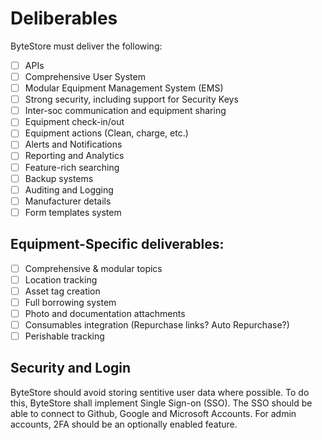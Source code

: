 # Deliberables

ByteStore must deliver the following:

- [ ] APIs
- [ ] Comprehensive User System
- [ ] Modular Equipment Management System (EMS)
- [ ] Strong security, including support for Security Keys
- [ ] Inter-soc communication and equipment sharing
- [ ] Equipment check-in/out
- [ ] Equipment actions (Clean, charge, etc.)
- [ ] Alerts and Notifications
- [ ] Reporting and Analytics
- [ ] Feature-rich searching
- [ ] Backup systems
- [ ] Auditing and Logging
- [ ] Manufacturer details
- [ ] Form templates system

## Equipment-Specific deliverables:
- [ ] Comprehensive & modular topics
- [ ] Location tracking
- [ ] Asset tag creation
- [ ] Full borrowing system
- [ ] Photo and documentation attachments
- [ ] Consumables integration (Repurchase links? Auto Repurchase?)
- [ ] Perishable tracking

## Security and Login
ByteStore should avoid storing sentitive user data where possible.
To do this, ByteStore shall implement Single Sign-on (SSO).
The SSO should be able to connect to Github, Google and Microsoft Accounts.
For admin accounts, 2FA should be an optionally enabled feature.
